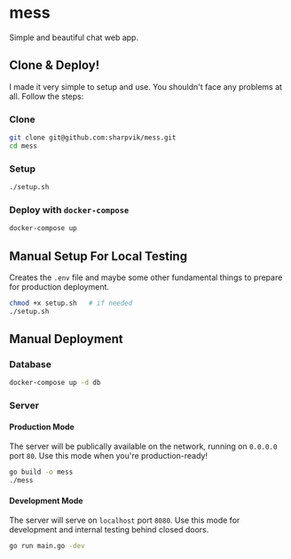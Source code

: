 # mess

Simple and beautiful chat web app.

## Clone & Deploy!

I made it very simple to setup and use. You shouldn't face any problems at all.
Follow the steps:

### Clone

```bash
git clone git@github.com:sharpvik/mess.git
cd mess
```

### Setup

```bash
./setup.sh
```

### Deploy with `docker-compose`

```bash
docker-compose up
```

## Manual Setup For Local Testing

Creates the `.env` file and maybe some other fundamental things to prepare for
production deployment.

```bash
chmod +x setup.sh   # if needed
./setup.sh
```

## Manual Deployment

### Database

```bash
docker-compose up -d db
```

### Server

#### Production Mode

The server will be publically available on the network, running on `0.0.0.0`
port `80`. Use this mode when you're production-ready!

```bash
go build -o mess
./mess
```

#### Development Mode

The server will serve on `localhost` port `8080`. Use this mode for development
and internal testing behind closed doors.

```bash
go run main.go -dev
```
